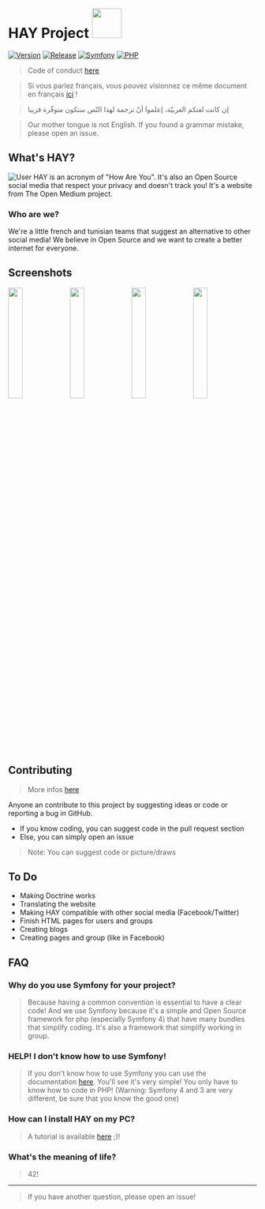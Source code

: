# HAY Project <img src="https://raw.githubusercontent.com/TheOpenMedium/HAY/master/public/ressources/HAYlogo.svg?sanitize=true" height="60" width="60" />

[![Version](https://img.shields.io/badge/version-v0.0.1-red.svg?longCache=true&style=flat-square)](https://github.com/TheOpenMedium/HAY/releases) [![Release](https://img.shields.io/badge/release-pre--alpha-red.svg?longCache=true&style=flat-square)](https://github.com/TheOpenMedium/HAY/releases) [![Symfony](https://img.shields.io/badge/symfony-4.0.8-blue.svg?longCache=true&style=flat-square)](https://symfony.com/) [![PHP](https://img.shields.io/badge/php-+7.2.0-blue.svg?longCache=true&style=flat-square)](https://php.net/)
> Code of conduct [here](https://github.com/TheOpenMedium/HAY/blob/master/CODE_OF_CONDUCT.md)

> Si vous parlez français, vous pouvez visionnez ce même document en français [ici](https://github.com/TheOpenMedium/HAY/blob/master/READMEFR.md) !

> إن كانت لغتكم العربيّة، إعلموا أنّ ترجمة لهذا النّص ستكون متوفّرة قريبا

> Our mother tongue is not English. If you found a grammar mistake, please open an issue.

## What's HAY?
![User](https://github.com/TheOpenMedium/HAY/raw/master/public/screenshots/User.png)
HAY is an acronym of "How Are You". It's also an Open Source social media that respect your privacy and doesn't track you! It's
a website from The Open Medium project.
### Who are we?
We're a little french and tunisian teams that suggest an alternative to other social media! We believe in Open Source and we
want to create a better internet for everyone.
## Screenshots

<img src="https://github.com/TheOpenMedium/HAY/raw/master/public/screenshots/Sign%20Up.png" width="24%" /> <img src="https://github.com/TheOpenMedium/HAY/raw/master/public/screenshots/Log%20In.png" width="24%" /> <img src="https://github.com/TheOpenMedium/HAY/raw/master/public/screenshots/Home.png" width="24%" /> <img src="https://github.com/TheOpenMedium/HAY/raw/master/public/screenshots/User.png" width="24%" />

## Contributing
> More infos [here](https://github.com/TheOpenMedium/HAY/blob/master/CONTRIBUTING.md)

Anyone an contribute to this project by suggesting ideas or code or reporting a bug in GitHub.
* If you know coding, you can suggest code in the pull request section
* Else, you can simply open an issue

> Note: You can suggest code or picture/draws

## To Do

* Making Doctrine works
* Translating the website
* Making HAY compatible with other social media (Facebook/Twitter)
* Finish HTML pages for users and groups
* Creating blogs
* Creating pages and group (like in Facebook)

## FAQ
### Why do you use Symfony for your project?
> Because having a common convention is essential to have a clear code! And we use Symfony because it's a simple and Open Source
> framework for php (especially Symfony 4) that have many bundles that simplify coding. It's also a framework that simplify
> working in group.

### HELP! I don't know how to use Symfony!
> If you don't know how to use Symfony you can use the documentation [here](https://symfony.com/doc/current/index.html). You'll
> see it's very simple! You only have to know how to code in PHP! (Warning: Symfony 4 and 3 are very different, be sure that you
> know the good one)

### How can I install HAY on my PC?
> A tutorial is available [here](https://github.com/TheOpenMedium/HAY/wiki/Home-English) ;)!

### What's the meaning of life?
> 42!

----------
> If you have another question, please open an issue!
